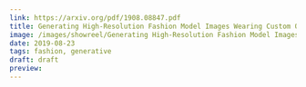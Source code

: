 ```yaml
---
link: https://arxiv.org/pdf/1908.08847.pdf
title: Generating High-Resolution Fashion Model Images Wearing Custom Outfits
image: /images/showreel/Generating High-Resolution Fashion Model Images Wearing Custom Outfits.jpg
date: 2019-08-23
tags: fashion, generative
draft: draft
preview:
---
```



